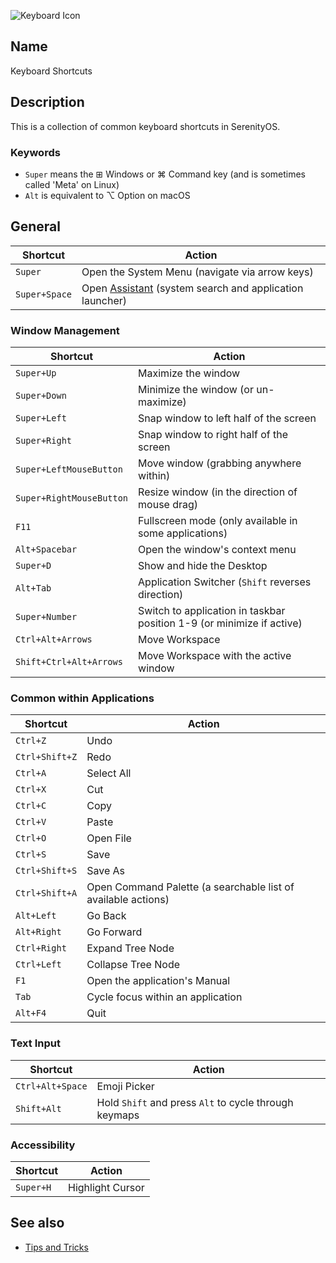 ![Keyboard Icon](/res/icons/32x32/app-keyboard-settings.png)

## Name

Keyboard Shortcuts

## Description

This is a collection of common keyboard shortcuts in SerenityOS.

### Keywords

-   `Super` means the ⊞ Windows or ⌘ Command key (and is sometimes called 'Meta' on Linux)
-   `Alt` is equivalent to ⌥ Option on macOS

## General

| Shortcut      | Action                                                                                         |
| ------------- | ---------------------------------------------------------------------------------------------- |
| `Super`       | Open the System Menu (navigate via arrow keys)                                                 |
| `Super+Space` | Open [Assistant](help://man/1/Applications/Assistant) (system search and application launcher) |

### Window Management

| Shortcut                 | Action                                                                |
| ------------------------ | --------------------------------------------------------------------- |
| `Super+Up`               | Maximize the window                                                   |
| `Super+Down`             | Minimize the window (or un-maximize)                                  |
| `Super+Left`             | Snap window to left half of the screen                                |
| `Super+Right`            | Snap window to right half of the screen                               |
| `Super+LeftMouseButton`  | Move window (grabbing anywhere within)                                |
| `Super+RightMouseButton` | Resize window (in the direction of mouse drag)                        |
| `F11`                    | Fullscreen mode (only available in some applications)                 |
| `Alt+Spacebar`           | Open the window's context menu                                        |
| `Super+D`                | Show and hide the Desktop                                             |
| `Alt+Tab`                | Application Switcher (`Shift` reverses direction)                     |
| `Super+Number`           | Switch to application in taskbar position 1-9 (or minimize if active) |
| `Ctrl+Alt+Arrows`        | Move Workspace                                                        |
| `Shift+Ctrl+Alt+Arrows`  | Move Workspace with the active window                                 |

### Common within Applications

| Shortcut       | Action                                                        |
| -------------- | ------------------------------------------------------------- |
| `Ctrl+Z`       | Undo                                                          |
| `Ctrl+Shift+Z` | Redo                                                          |
| `Ctrl+A`       | Select All                                                    |
| `Ctrl+X`       | Cut                                                           |
| `Ctrl+C`       | Copy                                                          |
| `Ctrl+V`       | Paste                                                         |
| `Ctrl+O`       | Open File                                                     |
| `Ctrl+S`       | Save                                                          |
| `Ctrl+Shift+S` | Save As                                                       |
| `Ctrl+Shift+A` | Open Command Palette (a searchable list of available actions) |
| `Alt+Left`     | Go Back                                                       |
| `Alt+Right`    | Go Forward                                                    |
| `Ctrl+Right`   | Expand Tree Node                                              |
| `Ctrl+Left`    | Collapse Tree Node                                            |
| `F1`           | Open the application's Manual                                 |
| `Tab`          | Cycle focus within an application                             |
| `Alt+F4`       | Quit                                                          |

### Text Input

| Shortcut         | Action                                                |
| ---------------- | ----------------------------------------------------- |
| `Ctrl+Alt+Space` | Emoji Picker                                          |
| `Shift+Alt`      | Hold `Shift` and press `Alt` to cycle through keymaps |

### Accessibility

| Shortcut  | Action           |
| --------- | ---------------- |
| `Super+H` | Highlight Cursor |

## See also

-   [Tips and Tricks](help://man/7/Tips-and-Tricks)
